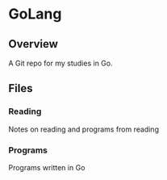 # GoLang

## Overview
A Git repo for my studies in Go.

## Files
### Reading
Notes on reading and programs from reading

### Programs
Programs written in Go
